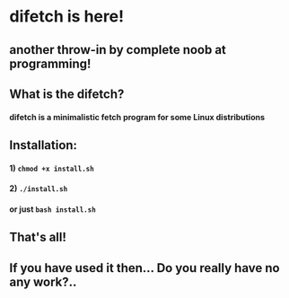# difetch is here!
## another throw-in by complete noob at programming!

## What is the difetch?
#### difetch is a minimalistic fetch program for some Linux distributions

## Installation:
#### 1) ```chmod +x install.sh```
#### 2) ```./install.sh```
#### or just ```bash install.sh```

## That's all!
## If you have used it then... Do you really have no any work?..
